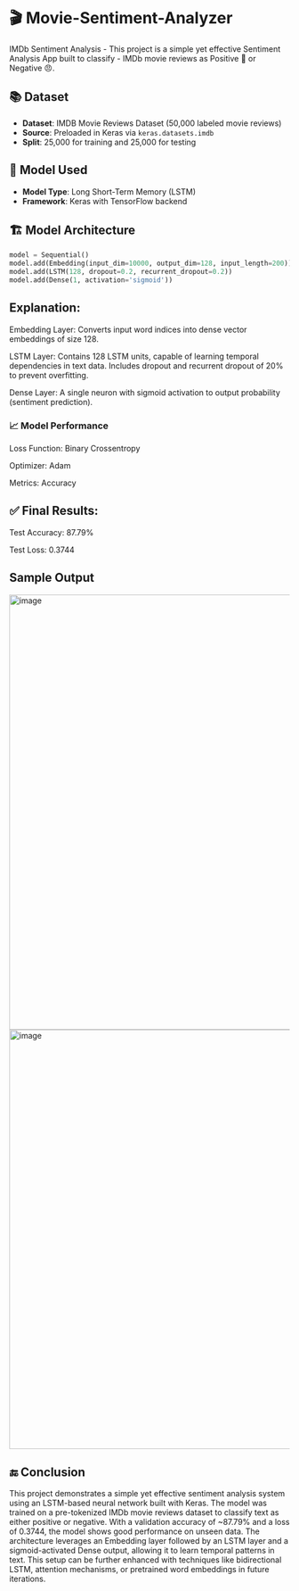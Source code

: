 # 🎬 Movie-Sentiment-Analyzer
IMDb Sentiment Analysis - This project is a simple yet effective Sentiment Analysis App built to classify - IMDb movie reviews as Positive 🙂 or Negative 😠.

## 📚 Dataset

- **Dataset**: IMDB Movie Reviews Dataset (50,000 labeled movie reviews)
- **Source**: Preloaded in Keras via `keras.datasets.imdb`
- **Split**: 25,000 for training and 25,000 for testing

## 🧠 Model Used

- **Model Type**: Long Short-Term Memory (LSTM)
- **Framework**: Keras with TensorFlow backend

## 🏗️ Model Architecture

```python
model = Sequential()
model.add(Embedding(input_dim=10000, output_dim=128, input_length=200))
model.add(LSTM(128, dropout=0.2, recurrent_dropout=0.2))
model.add(Dense(1, activation='sigmoid'))
```
## Explanation:
Embedding Layer: Converts input word indices into dense vector embeddings of size 128.

LSTM Layer: Contains 128 LSTM units, capable of learning temporal dependencies in text data. Includes dropout and recurrent dropout of 20% to prevent overfitting.

Dense Layer: A single neuron with sigmoid activation to output probability (sentiment prediction).
### 📈 Model Performance
Loss Function: Binary Crossentropy

Optimizer: Adam

Metrics: Accuracy

## ✅ Final Results:
Test Accuracy: 87.79%

Test Loss: 0.3744

## Sample Output
<img width="958" height="780" alt="image" src="https://github.com/user-attachments/assets/28a33e8f-573f-420f-a7a0-6d54dc4628c8" />
<img width="972" height="752" alt="image" src="https://github.com/user-attachments/assets/80ea5f2b-fd90-41da-aa2e-fd3db004389d" />

## 🔚 Conclusion
This project demonstrates a simple yet effective sentiment analysis system using an LSTM-based neural network built with Keras. The model was trained on a pre-tokenized IMDb movie reviews dataset to classify text as either positive or negative. With a validation accuracy of ~87.79% and a loss of 0.3744, the model shows good performance on unseen data. The architecture leverages an Embedding layer followed by an LSTM layer and a sigmoid-activated Dense output, allowing it to learn temporal patterns in text. This setup can be further enhanced with techniques like bidirectional LSTM, attention mechanisms, or pretrained word embeddings in future iterations.



